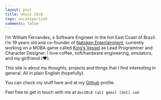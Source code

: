 ```yaml
---
layout: post
title: whois 10c8
tags: uncategorized
comments: false
---
```


I’m William Fernandes, a Software Engineer in the hot East Coast of Brazil. I’m 19 years old and co-founder of
[Natoken Entertainment][1], currently working on a MOBA game called [King’s Vessel][2] as Lead Programmer and Character
Designer. I love coffee, soft/hardware engineering, emulators, and my girlfriend (:heart:).

This site is about my thoughts, projects and things that I find interesting in general. All in plain English
(hopefully).

You can check my stuff here and at my [Github][3] profile.

Feel free to get in touch with me at `dev10c8 [at] gmail [dot] com`

[1]:	#
[2]:	https://reddit.com/r/kingsvessel
[3]:	https://github.com/10c8
